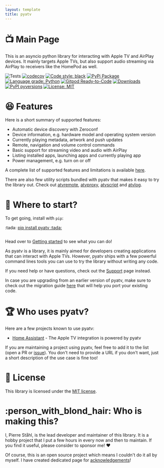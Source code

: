 ```yaml
---
layout: template
title: pyatv
---
```

# :tv: Main Page

This is an asyncio python library for interacting with Apple TV and AirPlay devices. It mainly
targets Apple TVs, but also support audio streaming via AirPlay to receivers like the HomePod
as well.

![Tests](https://github.com/postlund/pyatv/workflows/Tests/badge.svg)
[![codecov](https://codecov.io/gh/postlund/pyatv/branch/master/graph/badge.svg)](https://codecov.io/gh/postlund/pyatv)
[![Code style: black](https://img.shields.io/badge/code%20style-black-000000.svg)](https://github.com/psf/black)
[![PyPi Package](https://badge.fury.io/py/pyatv.svg)](https://badge.fury.io/py/pyatv)
[![Language grade: Python](https://img.shields.io/lgtm/grade/python/g/postlund/pyatv.svg?logo=lgtm&logoWidth=18)](https://lgtm.com/projects/g/postlund/pyatv/context:python)
[![Gitpod Ready-to-Code](https://img.shields.io/badge/Gitpod-ready--to--code-blue?logo=gitpod)](https://gitpod.io/#https://github.com/postlund/pyatv)
[![Downloads](https://pepy.tech/badge/pyatv)](https://pepy.tech/project/pyatv)
[![PyPI pyversions](https://img.shields.io/pypi/pyversions/pyatv.svg)](https://pypi.python.org/pypi/pyatv/)
[![License: MIT](https://img.shields.io/badge/License-MIT-yellow.svg)](https://opensource.org/licenses/MIT)

# :satisfied: Features

Here is a short summary of supported features:

* Automatic device discovery with Zeroconf
* Device information, e.g. hardware model and operating system version
* Currently playing metadata, artwork and push updates
* Remote, navigation and volume control commands
* Basic support for streaming video and audio with AirPlay
* Listing installed apps, launching apps and currently playing app
* Power management, e.g. turn on or off

A complete list of supported features and limitations is available
[here](documentation/supported_features).

There are also few utility scripts bundled with pyatv that makes it easy to try the library
out. Check out [atvremote](documentation/atvremote), [atvproxy](documentation/atvproxy),
[atvscript](documentation/atvscript) and [atvlog](documentation/atvlog).

# :eyes: Where to start?

To get going, install with `pip`:

<div class="center_box" style="margin-bottom: 2em">
  <p style="margin: 0px">:tada: <a href="https://pypi.org/project/pyatv">pip install pyatv :tada:</a></p>
</div>

Head over to [Getting started](getting-started) to see what you can do!

As pyatv is a library, it is mainly aimed for developers creating applications that can interact
with Apple TVs. However, pyatv ships with a few powerful command lines tools you can use to
try the library without writing any code.

If you need help or have questions, check out the [Support](support) page instead.

In case you are upgrading from an earlier version of pyatv, make sure to check out the migration
guide [here](support/migration) that will help you port your existing code.

# :trophy: Who uses pyatv?

Here are a few projects known to use pyatv:

* [Home Assistant](https://home-assistant.io) - The Apple TV integration is powered by pyatv

If you are maintaining a project using pyatv, feel free to add it to the list (open a PR
or [issue](https://github.com/postlund/pyatv/issues/new?assignees=&labels=question,documentation&template=question-or-idea.md&title=Add+my+pyatv+project+to+list&assignees=postlund)).
You don't need to provide a URL if you don't want, just a short description of the use case
is fine too!

# :office: License

This library is licensed under the
[MIT license](https://github.com/postlund/pyatv/blob/master/LICENSE.md).

# :person_with_blond_hair: Who is making this?

I, Pierre Ståhl, is the lead developer and maintainer of this library. It is a hobby
project that I put a few hours in every now and then to maintain. If you find it useful,
please consider to sponsor me! :heart:

Of course, this is an open source project which means I couldn't do it all by myself.
I have created dedicated page for [acknowledgements](support/acknowledgements)!
